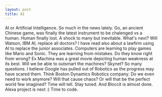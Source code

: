 ```yaml
---
layout: post
title: AI
---
```


AI or Artificial Intelligence. So much in the news lately. Go, an ancient Chinese game, was finally the latest instrument to be chalenged vs a human. Human finally lost. A shock to many but inevitable. What's next? Will Watson, IBM AI, replace all doctors? I have read also about a lawfirm using AI to replace the junior associates. Computers are learning to play games like Mario and Sonic. They are learning from mistakes. Do they know right from wrong? Ex Machina was a great movie depicting human weakness at its best. Will we be able to outsmart the machines? Skynet? So many questions. I believe Google has pulled out of Robotics as the progress may have scared them. Think Boston Dynamics Robotics company. Do we even need to work anymore? Will that cause chaos? Or will that be the perfect world few imagined? Time will tell. Stay tuned. And Bloccit is almost done. Alexa project is next :) Time to code. 